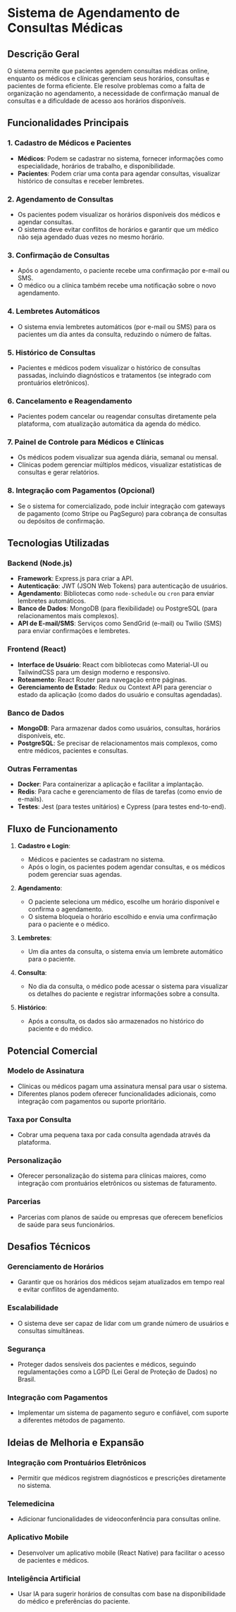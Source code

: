 # Sistema de Agendamento de Consultas Médicas

## Descrição Geral
O sistema permite que pacientes agendem consultas médicas online, enquanto os médicos e clínicas gerenciam seus horários, consultas e pacientes de forma eficiente. Ele resolve problemas como a falta de organização no agendamento, a necessidade de confirmação manual de consultas e a dificuldade de acesso aos horários disponíveis.

## Funcionalidades Principais

### 1. Cadastro de Médicos e Pacientes
- **Médicos**: Podem se cadastrar no sistema, fornecer informações como especialidade, horários de trabalho, e disponibilidade.
- **Pacientes**: Podem criar uma conta para agendar consultas, visualizar histórico de consultas e receber lembretes.

### 2. Agendamento de Consultas
- Os pacientes podem visualizar os horários disponíveis dos médicos e agendar consultas.
- O sistema deve evitar conflitos de horários e garantir que um médico não seja agendado duas vezes no mesmo horário.

### 3. Confirmação de Consultas
- Após o agendamento, o paciente recebe uma confirmação por e-mail ou SMS.
- O médico ou a clínica também recebe uma notificação sobre o novo agendamento.

### 4. Lembretes Automáticos
- O sistema envia lembretes automáticos (por e-mail ou SMS) para os pacientes um dia antes da consulta, reduzindo o número de faltas.

### 5. Histórico de Consultas
- Pacientes e médicos podem visualizar o histórico de consultas passadas, incluindo diagnósticos e tratamentos (se integrado com prontuários eletrônicos).

### 6. Cancelamento e Reagendamento
- Pacientes podem cancelar ou reagendar consultas diretamente pela plataforma, com atualização automática da agenda do médico.

### 7. Painel de Controle para Médicos e Clínicas
- Os médicos podem visualizar sua agenda diária, semanal ou mensal.
- Clínicas podem gerenciar múltiplos médicos, visualizar estatísticas de consultas e gerar relatórios.

### 8. Integração com Pagamentos (Opcional)
- Se o sistema for comercializado, pode incluir integração com gateways de pagamento (como Stripe ou PagSeguro) para cobrança de consultas ou depósitos de confirmação.

## Tecnologias Utilizadas

### Backend (Node.js)
- **Framework**: Express.js para criar a API.
- **Autenticação**: JWT (JSON Web Tokens) para autenticação de usuários.
- **Agendamento**: Bibliotecas como `node-schedule` ou `cron` para enviar lembretes automáticos.
- **Banco de Dados**: MongoDB (para flexibilidade) ou PostgreSQL (para relacionamentos mais complexos).
- **API de E-mail/SMS**: Serviços como SendGrid (e-mail) ou Twilio (SMS) para enviar confirmações e lembretes.

### Frontend (React)
- **Interface de Usuário**: React com bibliotecas como Material-UI ou TailwindCSS para um design moderno e responsivo.
- **Roteamento**: React Router para navegação entre páginas.
- **Gerenciamento de Estado**: Redux ou Context API para gerenciar o estado da aplicação (como dados do usuário e consultas agendadas).

### Banco de Dados
- **MongoDB**: Para armazenar dados como usuários, consultas, horários disponíveis, etc.
- **PostgreSQL**: Se precisar de relacionamentos mais complexos, como entre médicos, pacientes e consultas.

### Outras Ferramentas
- **Docker**: Para containerizar a aplicação e facilitar a implantação.
- **Redis**: Para cache e gerenciamento de filas de tarefas (como envio de e-mails).
- **Testes**: Jest (para testes unitários) e Cypress (para testes end-to-end).

## Fluxo de Funcionamento

1. **Cadastro e Login**:
   - Médicos e pacientes se cadastram no sistema.
   - Após o login, os pacientes podem agendar consultas, e os médicos podem gerenciar suas agendas.

2. **Agendamento**:
   - O paciente seleciona um médico, escolhe um horário disponível e confirma o agendamento.
   - O sistema bloqueia o horário escolhido e envia uma confirmação para o paciente e o médico.

3. **Lembretes**:
   - Um dia antes da consulta, o sistema envia um lembrete automático para o paciente.

4. **Consulta**:
   - No dia da consulta, o médico pode acessar o sistema para visualizar os detalhes do paciente e registrar informações sobre a consulta.

5. **Histórico**:
   - Após a consulta, os dados são armazenados no histórico do paciente e do médico.

## Potencial Comercial

### Modelo de Assinatura
- Clínicas ou médicos pagam uma assinatura mensal para usar o sistema.
- Diferentes planos podem oferecer funcionalidades adicionais, como integração com pagamentos ou suporte prioritário.

### Taxa por Consulta
- Cobrar uma pequena taxa por cada consulta agendada através da plataforma.

### Personalização
- Oferecer personalização do sistema para clínicas maiores, como integração com prontuários eletrônicos ou sistemas de faturamento.

### Parcerias
- Parcerias com planos de saúde ou empresas que oferecem benefícios de saúde para seus funcionários.

## Desafios Técnicos

### Gerenciamento de Horários
- Garantir que os horários dos médicos sejam atualizados em tempo real e evitar conflitos de agendamento.

### Escalabilidade
- O sistema deve ser capaz de lidar com um grande número de usuários e consultas simultâneas.

### Segurança
- Proteger dados sensíveis dos pacientes e médicos, seguindo regulamentações como a LGPD (Lei Geral de Proteção de Dados) no Brasil.

### Integração com Pagamentos
- Implementar um sistema de pagamento seguro e confiável, com suporte a diferentes métodos de pagamento.

## Ideias de Melhoria e Expansão

### Integração com Prontuários Eletrônicos
- Permitir que médicos registrem diagnósticos e prescrições diretamente no sistema.

### Telemedicina
- Adicionar funcionalidades de videoconferência para consultas online.

### Aplicativo Mobile
- Desenvolver um aplicativo mobile (React Native) para facilitar o acesso de pacientes e médicos.

### Inteligência Artificial
- Usar IA para sugerir horários de consultas com base na disponibilidade do médico e preferências do paciente.
